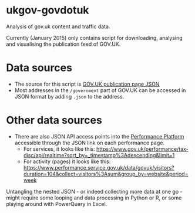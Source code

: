ukgov-govdotuk
=============
Analysis of gov.uk content and traffic data.

Currently (January 2015) only contains script for downloading, analysing and visualising the publication feed of GOV.UK.

# Data sources

* The source for this script is [GOV.UK publication page JSON](https://gov.uk/government/publications.json)
* Most addresses in the `/government` part of GOV.UK can be accessed in JSON format by adding `.json` to the address.

# Other data sources

* There are also JSON API access points into the [Performance Platform](http://gov.uk/performance) accessible through the JSON link on each performance page.
  * For services, it looks like this: https://www.gov.uk/performance/tax-disc/api/realtime?sort_by=_timestamp%3Adescending&limit=1
  * For activity (pages) it looks like this:  https://www.performance.service.gov.uk/data/govuk/visitors?duration=104&collect=visitors%3Asum&group_by=website&period=week

Untangling the nested JSON - or indeed collecting more data at one go - might require some looping and data processing in Python or R, or some playing around with PowerQuery in Excel.


